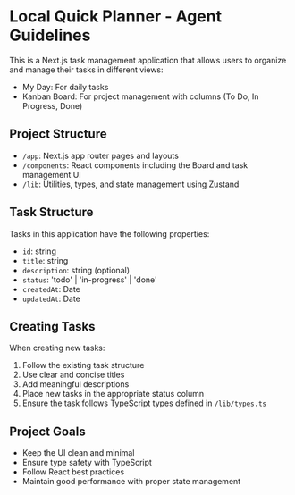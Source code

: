 # Local Quick Planner - Agent Guidelines

This is a Next.js task management application that allows users to organize and manage their tasks in different views:
- My Day: For daily tasks
- Kanban Board: For project management with columns (To Do, In Progress, Done)

## Project Structure
- `/app`: Next.js app router pages and layouts
- `/components`: React components including the Board and task management UI
- `/lib`: Utilities, types, and state management using Zustand

## Task Structure
Tasks in this application have the following properties:
- `id`: string
- `title`: string
- `description`: string (optional)
- `status`: 'todo' | 'in-progress' | 'done'
- `createdAt`: Date
- `updatedAt`: Date

## Creating Tasks
When creating new tasks:
1. Follow the existing task structure
2. Use clear and concise titles
3. Add meaningful descriptions
4. Place new tasks in the appropriate status column
5. Ensure the task follows TypeScript types defined in `/lib/types.ts`

## Project Goals
- Keep the UI clean and minimal
- Ensure type safety with TypeScript
- Follow React best practices
- Maintain good performance with proper state management
